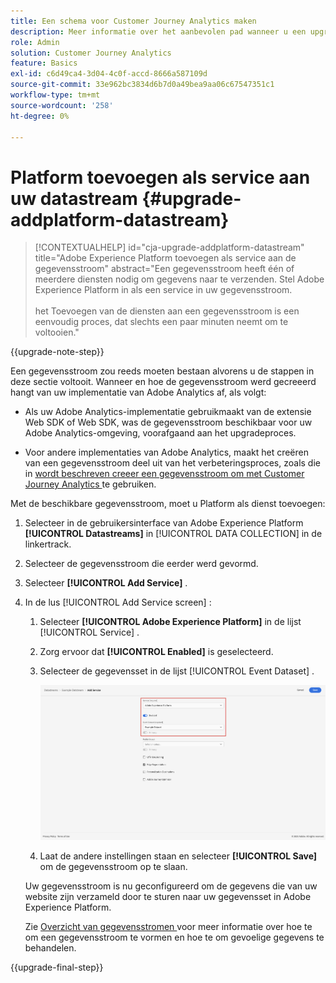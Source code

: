 ```yaml
---
title: Een schema voor Customer Journey Analytics maken
description: Meer informatie over het aanbevolen pad wanneer u een upgrade uitvoert van Adobe Analytics naar Customer Journey Analytics
role: Admin
solution: Customer Journey Analytics
feature: Basics
exl-id: c6d49ca4-3d04-4c0f-accd-8666a587109d
source-git-commit: 33e962bc3834d6b7d0a49bea9aa06c67547351c1
workflow-type: tm+mt
source-wordcount: '258'
ht-degree: 0%

---
```


# Platform toevoegen als service aan uw datastream {#upgrade-addplatform-datastream}

<!-- markdownlint-disable MD034 -->

>[!CONTEXTUALHELP]
>id="cja-upgrade-addplatform-datastream"
>title="Adobe Experience Platform toevoegen als service aan de gegevensstroom"
>abstract="Een gegevensstroom heeft één of meerdere diensten nodig om gegevens naar te verzenden. Stel Adobe Experience Platform in als een service in uw gegevensstroom.<br><br> het Toevoegen van de diensten aan een gegevensstroom is een eenvoudig proces, dat slechts een paar minuten neemt om te voltooien."

<!-- markdownlint-enable MD034 -->

{{upgrade-note-step}}

<!-- Should we single source this instead of duplicate it? The following steps were copied from: /help/data-ingestion/aepwebsdk.md-->

Een gegevensstroom zou reeds moeten bestaan alvorens u de stappen in deze sectie voltooit. Wanneer en hoe de gegevensstroom werd gecreeerd hangt van uw implementatie van Adobe Analytics af, als volgt:

* Als uw Adobe Analytics-implementatie gebruikmaakt van de extensie Web SDK of Web SDK, was de gegevensstroom beschikbaar voor uw Adobe Analytics-omgeving, voorafgaand aan het upgradeproces.

* Voor andere implementaties van Adobe Analytics, maakt het creëren van een gegevensstroom deel uit van het verbeteringsproces, zoals die in [ wordt beschreven creeer een gegevensstroom om met Customer Journey Analytics ](/help/getting-started/cja-upgrade/cja-upgrade-datastream.md) te gebruiken.

Met de beschikbare gegevensstroom, moet u Platform als dienst toevoegen:

1. Selecteer in de gebruikersinterface van Adobe Experience Platform **[!UICONTROL Datastreams]** in [!UICONTROL DATA COLLECTION] in de linkertrack.

1. Selecteer de gegevensstroom die eerder werd gevormd. <!--true?-->

1. Selecteer **[!UICONTROL Add Service]** .

1. In de lus [!UICONTROL Add Service screen] :

   1. Selecteer **[!UICONTROL Adobe Experience Platform]** in de lijst [!UICONTROL Service] .

   1. Zorg ervoor dat **[!UICONTROL Enabled]** is geselecteerd.

   1. Selecteer de gegevensset in de lijst [!UICONTROL Event Dataset] .

      ![ De dienst van AEP DataStream ](./assets/datastream-aep-service.png)

   1. Laat de andere instellingen staan en selecteer **[!UICONTROL Save]** om de gegevensstroom op te slaan.

   Uw gegevensstroom is nu geconfigureerd om de gegevens die van uw website zijn verzameld door te sturen naar uw gegevensset in Adobe Experience Platform.

   Zie [ Overzicht van gegevensstromen ](https://experienceleague.adobe.com/docs/experience-platform/datastreams/overview.html?lang=nl-NL) voor meer informatie over hoe te om een gegevensstroom te vormen en hoe te om gevoelige gegevens te behandelen.

{{upgrade-final-step}}
